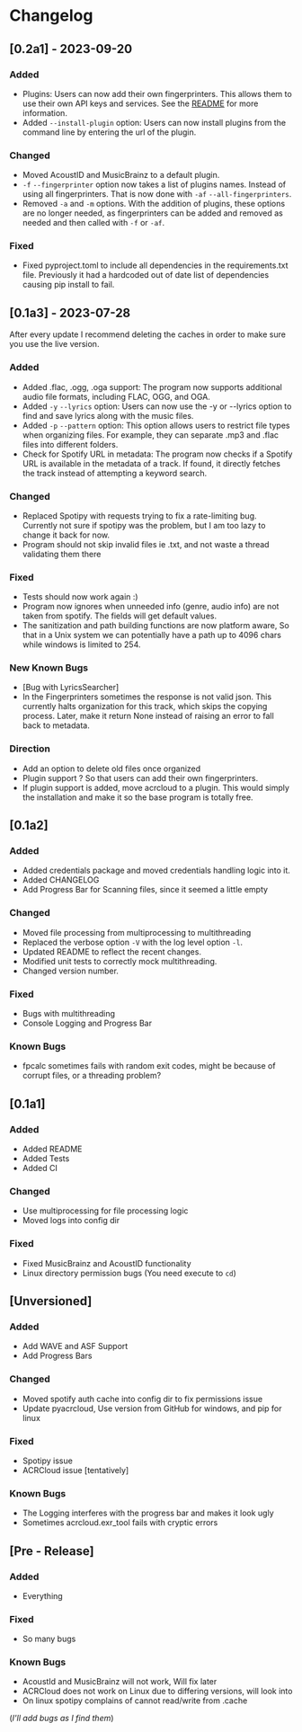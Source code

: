 # Changelog

## [0.2a1] - 2023-09-20
### Added
- Plugins: Users can now add their own fingerprinters. This allows them to use their own API keys and services. See the [README](README.md) for more information.
- Added `--install-plugin` option: Users can now install plugins from the command line by entering the url of the plugin.

### Changed
- Moved AcoustID and MusicBrainz to a default plugin.
- `-f` `--fingerprinter` option now takes a list of plugins names. Instead of using all fingerprinters. That is now done with `-af` `--all-fingerprinters`.
- Removed `-a` and `-m` options. With the addition of plugins, these options are no longer needed, as fingerprinters can be added and removed as needed and then called with `-f` or `-af`.

### Fixed
- Fixed pyproject.toml to include all dependencies in the requirements.txt file. Previously it had a hardcoded out of date list of dependencies causing pip install to fail.

## [0.1a3] - 2023-07-28
After every update I recommend deleting the caches in order to make sure you use the live version.
### Added
- Added .flac, .ogg, .oga support: The program now supports additional audio file formats, including FLAC, OGG, and OGA.
- Added `-y` `--lyrics` option: Users can now use the -y or --lyrics option to find and save lyrics along with the music files.
- Added `-p` `--pattern` option: This option allows users to restrict file types when organizing files. For example, they can separate .mp3 and .flac files into different folders.
- Check for Spotify URL in metadata: The program now checks if a Spotify URL is available in the metadata of a track. If found, it directly fetches the track instead of attempting a keyword search.

### Changed
- Replaced Spotipy with requests trying to fix a rate-limiting bug. Currently not sure if spotipy was the problem, but I am too lazy to change it back for now.
- Program should not skip invalid files ie .txt, and not waste a thread validating them there

### Fixed
- Tests should now work again :)
- Program now ignores when unneeded info (genre, audio info) are not taken from spotify. The fields will get default values.
- The sanitization and path building functions are now platform aware, So that in a Unix system we can potentially have a path up to 4096 chars while windows is limited to 254.

### New Known Bugs
- [Bug with LyricsSearcher]
- In the Fingerprinters sometimes the response is not valid json. This currently halts organization for this track, which skips the copying process. Later, make it return None instead of raising an error to fall back to metadata.

### Direction
- Add an option to delete old files once organized
- Plugin support ? So that users can add their own fingerprinters.
- If plugin support is added, move acrcloud to a plugin. This would simply the installation and make it so the base program is totally free.

## [0.1a2]

### Added
- Added credentials package and moved credentials handling logic into it.
- Added CHANGELOG
- Add Progress Bar for Scanning files, since it seemed a little empty

### Changed
- Moved file processing from multiprocessing to multithreading
- Replaced the verbose option `-V` with the log level option `-l`.
- Updated README to reflect the recent changes.
- Modified unit tests to correctly mock multithreading.
- Changed version number.

### Fixed
- Bugs with multithreading
- Console Logging and Progress Bar

### Known Bugs
- fpcalc sometimes fails with random exit codes, might be because of corrupt files, or a threading problem?

## [0.1a1]
### Added
- Added README
- Added Tests
- Added CI
### Changed
- Use multiprocessing for file processing logic
- Moved logs into config dir

### Fixed
- Fixed MusicBrainz and AcoustID functionality
- Linux directory permission bugs (You need execute to `cd`)

## [Unversioned]
### Added
- Add WAVE and ASF Support
- Add Progress Bars

### Changed
- Moved spotify auth cache into config dir to fix permissions issue
- Update pyacrcloud, Use version from GitHub for windows, and pip for linux

### Fixed
- Spotipy issue
- ACRCloud issue [tentatively]

### Known Bugs
- The Logging interferes with the progress bar and makes it look ugly
- Sometimes acrcloud.exr_tool fails with cryptic errors

## [Pre - Release]


### Added
- Everything

### Fixed
- So many bugs

### Known Bugs
- AcoustId and MusicBrainz will not work, Will fix later
- ACRCloud does not work on Linux due to differing versions, will look into
- On linux spotipy complains of cannot read/write from .cache


(*I'll add bugs as I find them*)